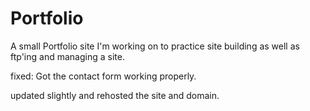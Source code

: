 # Portfolio
A small Portfolio site I'm working on to practice site building as well as ftp'ing and managing a site. 

fixed: Got the contact form working properly. 

updated slightly and rehosted the site and domain. 
